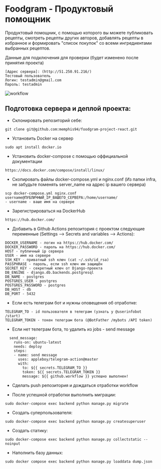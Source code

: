 # Foodgram - Продуктовый помощник
Продуктовый помощник, с помощью которого вы можете публиковать рецепты, смотреть рецепты других авторов, добавлять рецепты в избранное и формировать "список покупок" со всеми ингредиентами выбранных рецептов.


Данные для подключения для проверки (будет изменено после принятия проекта)
```
[Адрес сервера]: (http://51.250.91.216/)
Тестовый пользователь   
Логин: testadmin@gmail.com
Пароль: testadmin
```

![workflow](https://github.com/memphis94/foodgram-project-react/actions/workflows/foodgram_project_workflow.yml/badge.svg)



## Подготовка сервера и деплой проекта:
- Склонировать репозиторий себе:
```
git clone git@github.com:memphis94/foodgram-project-react.git
```
- Установить Docker на сервер
```
sudo apt install docker.io 
```
- Установить docker-compose с помощью оффициальной документации
```
https://docs.docker.com/compose/install/linux/
```
- Скопировать файлы docker-compose.yml и nginx.conf (Из папки infra, не забудьте поменять server_name на адрес ip вашего сервера)
```
scp docker-compose.yml nginx.conf username@ПУБЛИЧНЫЙ_IP_ВАШЕГО_СЕРВЕРА:/home/username/
- username - ваше имя на сервере
```
- Зарегистрироваться на DockerHub
```
https://hub.docker.com/
```
- Добавить в Github Actions репозитория с проектом следующие переменные (Settings --> Secrets and variables --> Actions):
```
DOCKER_USERNAME - логин на https://hub.docker.com/
DOCKER_PASSWORD - пароль на https://hub.docker.com/
HOST - публичный ip сервера
USER - имя на сервере
SSH_KEY - приватный ssh ключ (cat ~/.ssh/id_rsa)
PASSPHRASE - пароль, если ssh ключ им защищён
SECRET_KEY - секретный ключ от Django-проекта
DB_ENGINE - django.db.backends.postgresql
DB_NAME - postgres
POSTGRES_USER - postgres
POSTGRES_PASSWORD - postgres
DB_HOST - db
DB_PORT - 5432
```
- Если есть телеграм бот и нужны оповещения об отработке:
```
TELEGRAM_TO - id пользователя в телеграм (узнать у @userinfobot /start)
TELEGRAM_TOKEN - токен телеграм бота (@BotFather /mybots /API token)
```
- Если нет телеграм бота, то удалить из jobs - send message
```
  send_message:
    runs-on: ubuntu-latest
    needs: deploy
    steps:
    - name: send message
      uses: appleboy/telegram-action@master
      with:
        to: ${{ secrets.TELEGRAM_TO }}
        token: ${{ secrets.TELEGRAM_TOKEN }}
        message: ${{ github.workflow }} успешно выполнен!
```
- Сделать push репозитория и дождаться отработки workflow

- После успешной отработки выполнить миграции:
```
sudo docker-compose exec backend python manage.py migrate
```
- Создать суперпользователя:
```
sudo docker-compose exec backend python manage.py createsuperuser
```
- Создать статику:
```
sudo docker-compose exec backend python manage.py collectstatic --noinput
```
- Наполнить базу данных:
```
sudo docker compose exec backend python manage.py loaddata dump.json
```
